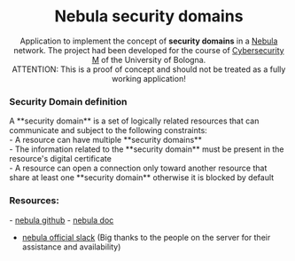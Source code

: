 <div align="center"> 
  <h1>Nebula security domains</h1>
  
Application to implement the concept of **security domains**  in a [Nebula](https://github.com/slackhq/nebula) network. The project had been developed for the course of [Cybersecurity M](https://www.unibo.it/it/didattica/insegnamenti/insegnamento/2023/472685) of the University of Bologna.
<br/>ATTENTION: This is a proof of concept and should not be treated as a fully working application!
</div>

### Security Domain definition
<div>
A **security domain** is a set of logically related resources that can communicate and subject to the following constraints:
<br/>- A resource can have multiple **security domains**
<br/>- The information related to the **security domain** must be present in the resource's digital certificate
<br/>- A resource can open a connection only toward another resource that share at least one **security domain** otherwise it is blocked by default
</div>

### Resources:
- [nebula github](https://github.com/slackhq/nebula)
- [nebula doc](https://nebula.defined.net/docs/)
- [nebula official slack](https://join.slack.com/t/nebulaoss/shared_invite/enQtOTA5MDI4NDg3MTg4LTkwY2EwNTI4NzQyMzc0M2ZlODBjNWI3NTY1MzhiOThiMmZlZjVkMTI0NGY4YTMyNjUwMWEyNzNkZTJmYzQxOGU) (Big thanks to the people on the server for their assistance and availability)

